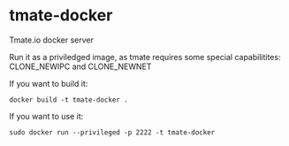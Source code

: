 tmate-docker
============

Tmate.io docker server

Run it as a priviledged image, as tmate requires some special capabilitites: CLONE_NEWIPC and CLONE_NEWNET

If you want to build it:
```
docker build -t tmate-docker .
```

If you want to use it:
```
sudo docker run --privileged -p 2222 -t tmate-docker
```
